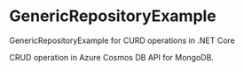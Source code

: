 # GenericRepositoryExample
GenericRepositoryExample for CURD operations in .NET Core

CRUD operation in Azure Cosmos DB API for MongoDB.

